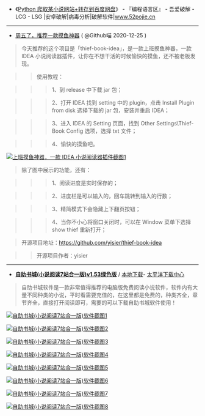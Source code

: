 - 《[Python 爬取某小说网站+转存到百度网盘](https://www.52pojie.cn/thread-1005198-1-1.html)》 - 『编程语言区』 - 吾爱破解 - LCG - LSG |安卓破解|病毒分析|破解软件|www.52pojie.cn  

--------------------------------------------------------------------------------------------------------------------

- [周五了，推荐一款摸鱼神器](https://mp.weixin.qq.com/s/eMBnE3cp9eXYLR6-w6a9XQ) ( @Github喵 2020-12-25 )
> 今天推荐的这个项目是「thief-book-idea」，是一款上班摸鱼神器，一款 IDEA 小说阅读器插件，让你在不想干活的时候愉快的摸鱼，还不被老板发现。

>> 使用教程：

>>> 1、到 release 中下载 jar 包；

>>> 2、打开 IDEA 找到 setting 中的 plugin，点击 Install Plugin from disk 选择下载的 jar 包，安装并重启 IDEA；

>>> 3、进入 IDEA 的 Setting 页面，找到 Other Settings\Thief-Book Config 选项，选择 txt 文件；

>>> 4、愉快的摸鱼吧。

>  <a href="https://mp.weixin.qq.com/s/eMBnE3cp9eXYLR6-w6a9XQ">
<img src="https://mmbiz.qpic.cn/mmbiz_png/zRiam9B2qkhQgmictfmugTfGMe2P4lEicibwqYD55CysF0lc3SEolE9C0ibZZnFekZMuq5P6lchpqH4WxvmsqJvFWGg/640?wx_fmt=png&tp=webp&wxfrom=5&wx_lazy=1&wx_co=1"  alt="上班摸鱼神器，一款 IDEA 小说阅读器插件截图1" title="今天推荐的这个项目是「thief-book-idea」，是一款上班摸鱼神器，一款 IDEA 小说阅读器插件，让你在不想干活的时候愉快的摸鱼，还不被老板发现。"></a>

> 除了图中展示的功能，还有：

>>> 1、阅读进度是实时保存的；

>>> 2、进度栏是可以输入的，回车跳转到输入的行数；

>>> 3、精简模式下会隐藏上下翻页按钮；

>>> 4、当你不小心将窗口关闭时，可以在 Window 菜单下选择 show thief 重新打开；

> 开源项目地址：https://github.com/yisier/thief-book-idea

> > 开源项目作者：yisier

--------------------------------------------------------------------------------------------------------------------

- [**自助书城(小说阅读7站合一版)v1.53绿色版**](https://github.com/taoste/Hello-World/tree/master/Tools/%E8%87%AA%E5%8A%A9%E4%B9%A6%E5%9F%8E(%E5%B0%8F%E8%AF%B4%E9%98%85%E8%AF%BB7%E7%AB%99%E5%90%88%E4%B8%80%E7%89%88)) / [本地下载](https://github.com/taoste/Hello-World/blob/master/Tools/%E8%87%AA%E5%8A%A9%E4%B9%A6%E5%9F%8E(%E5%B0%8F%E8%AF%B4%E9%98%85%E8%AF%BB7%E7%AB%99%E5%90%88%E4%B8%80%E7%89%88)/%E8%87%AA%E5%8A%A9%E4%B9%A6%E5%9F%8E7%E7%AB%99%E5%90%88%E4%B8%80%E7%89%88zzsc1.53.rar?raw=true)- [太平洋下载中心](https://dl.pconline.com.cn/download/2313314.html)

>  自助书城软件是一款非常值得推荐的电脑版免费阅读小说软件，软件内有大量不同种类的小说，平时看需要充值的，在这里都是免费的，种类齐全，章节齐全，直接打开阅读即可，需要的可以下载自助书城软件使用！

>  <a href="https://dl.pconline.com.cn/download/2313314.html">
<img src="https://camo.githubusercontent.com/b51ed0c14916e63591665ff04aa7c5a4da4cbad6/68747470733a2f2f696d672e70636f6e6c696e652e636f6d2e636e2f696d616765732f75706c6f61642f7570632f74782f7063646c632f313831322f32362f6339352f3132353436363236365f313534353831313334313739325f6e6f77617465722e626d70"  alt="自助书城(小说阅读7站合一版)软件截图1" title="自助书城(小说阅读7站合一版)官方下载【https://www.downk.com/】-太平洋下载中心"></a>

>  <a href="https://dl.pconline.com.cn/download/2313314.html">
<img src="https://github.com/taoste/Hello-World/blob/master/Tools/%E8%87%AA%E5%8A%A9%E4%B9%A6%E5%9F%8E(%E5%B0%8F%E8%AF%B4%E9%98%85%E8%AF%BB7%E7%AB%99%E5%90%88%E4%B8%80%E7%89%88)/SearchByKuaiBu.png?raw=true"  alt="自助书城(小说阅读7站合一版)软件截图2" title="自助书城(小说阅读7站合一版)官方下载【https://www.downk.com/】-太平洋下载中心"></a>

>  <a href="https://dl.pconline.com.cn/download/2313314.html">
<img src="https://github.com/taoste/Hello-World/blob/master/Tools/%E8%87%AA%E5%8A%A9%E4%B9%A6%E5%9F%8E(%E5%B0%8F%E8%AF%B4%E9%98%85%E8%AF%BB7%E7%AB%99%E5%90%88%E4%B8%80%E7%89%88)/SearchByShuHuang.png?raw=true"  alt="自助书城(小说阅读7站合一版)软件截图3" title="自助书城(小说阅读7站合一版)官方下载【https://www.downk.com/】-太平洋下载中心"></a>

>  <a href="https://dl.pconline.com.cn/download/2313314.html">
<img src="https://github.com/taoste/Hello-World/blob/master/Tools/%E8%87%AA%E5%8A%A9%E4%B9%A6%E5%9F%8E(%E5%B0%8F%E8%AF%B4%E9%98%85%E8%AF%BB7%E7%AB%99%E5%90%88%E4%B8%80%E7%89%88)/SearchByXiaoMing.png?raw=true"  alt="自助书城(小说阅读7站合一版)软件截图4" title="自助书城(小说阅读7站合一版)官方下载【https://www.downk.com/】-太平洋下载中心"></a>

>  <a href="https://dl.pconline.com.cn/download/2313314.html">
<img src="https://github.com/taoste/Hello-World/blob/master/Tools/%E8%87%AA%E5%8A%A9%E4%B9%A6%E5%9F%8E(%E5%B0%8F%E8%AF%B4%E9%98%85%E8%AF%BB7%E7%AB%99%E5%90%88%E4%B8%80%E7%89%88)/自助书城_主题书单_21.1.png?raw=true"  alt="自助书城(小说阅读7站合一版)软件截图5" title="自助书城(小说阅读7站合一版)官方下载【https://www.downk.com/】-太平洋下载中心"></a>

>  <a href="https://dl.pconline.com.cn/download/2313314.html">
<img src="https://github.com/taoste/Hello-World/blob/master/Tools/%E8%87%AA%E5%8A%A9%E4%B9%A6%E5%9F%8E(%E5%B0%8F%E8%AF%B4%E9%98%85%E8%AF%BB7%E7%AB%99%E5%90%88%E4%B8%80%E7%89%88)/自助书城_主题书单_21.2.png?raw=true"  alt="自助书城(小说阅读7站合一版)软件截图6" title="自助书城(小说阅读7站合一版)官方下载【https://www.downk.com/】-太平洋下载中心"></a>

>  <a href="https://dl.pconline.com.cn/download/2313314.html">
<img src="https://github.com/taoste/Hello-World/blob/master/Tools/%E8%87%AA%E5%8A%A9%E4%B9%A6%E5%9F%8E(%E5%B0%8F%E8%AF%B4%E9%98%85%E8%AF%BB7%E7%AB%99%E5%90%88%E4%B8%80%E7%89%88)/自助书城_主题书单_21.3.png?raw=true"  alt="自助书城(小说阅读7站合一版)软件截图7" title="自助书城(小说阅读7站合一版)官方下载【https://www.downk.com/】-太平洋下载中心"></a>

>  <a href="https://dl.pconline.com.cn/download/2313314.html">
<img src="https://github.com/taoste/Hello-World/blob/master/Tools/%E8%87%AA%E5%8A%A9%E4%B9%A6%E5%9F%8E(%E5%B0%8F%E8%AF%B4%E9%98%85%E8%AF%BB7%E7%AB%99%E5%90%88%E4%B8%80%E7%89%88)/自助书城_主题书单_21.4.png?raw=true"  alt="自助书城(小说阅读7站合一版)软件截图8" title="自助书城(小说阅读7站合一版)官方下载【https://www.downk.com/】-太平洋下载中心"></a>
